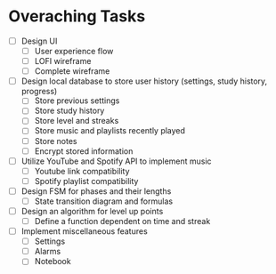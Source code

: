 # Overaching Tasks
- [ ] Design UI
  - [ ] User experience flow
  - [ ] LOFI wireframe
  - [ ] Complete wireframe
- [ ] Design local database to store user history (settings, study history, progress)
  - [ ] Store previous settings
  - [ ] Store study history
  - [ ] Store level and streaks
  - [ ] Store music and playlists recently played
  - [ ] Store notes
  - [ ] Encrypt stored information
- [ ] Utilize YouTube and Spotify API to implement music
  - [ ] Youtube link compatibility
  - [ ] Spotify playlist compatibility
- [ ] Design FSM for phases and their lengths
  - [ ] State transition diagram and formulas
- [ ] Design an algorithm for level up points
  - [ ] Define a function dependent on time and streak
- [ ] Implement miscellaneous features
  - [ ] Settings
  - [ ] Alarms
  - [ ] Notebook